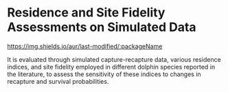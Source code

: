 # Residence and Site Fidelity Assessments on Simulated Data

https://img.shields.io/aur/last-modified/:packageName

It is evaluated through simulated capture-recapture data, various residence indices, and site fidelity employed in different dolphin species reported in the literature, to assess the sensitivity of these indices to changes in recapture and survival probabilities.
